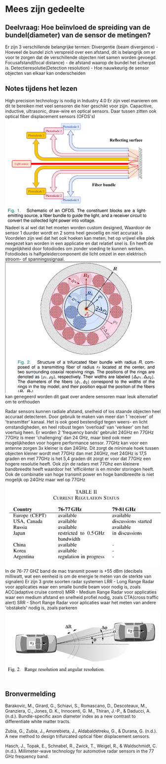 # Mees zijn gedeelte

## Deelvraag: Hoe beïnvloed de spreiding van de bundel(diameter) van de sensor de metingen?

Er zijn 3 verschillende belangrijke termen:
Divergentie (beam divergence) - Hoeveel de bundel zich verspreid over een afstand, dit is belangrijk om er voor te zorgen dat de verschillende objecten niet samen worden gevoegd.
Focusafstand(focal distance) - de afstand waarop de bundel het scherpst is.
Detectieresolutie(Detection resolution) - Hoe nauwkeurig de sensor objecten van elkaar kan onderscheiden

## Notes tijdens het lezen

High precision technology is nodig in Industry 4.0
Er zijn veel manieren om dit te bereiken met veel sensoren die hier geschikt voor zijjn. Capacitive, inductive, ultrasonic, draw-wire en optical sensors.
Daar tussen zitten ook optical fiber displacement sensors (OFDS's)
![alt text](image.png)
Nadeel is al wel dat het moeten worden custom designed, Waardoor de sensor 1 duurder wordt en 2 soms heel gevoellig en niet accuraat is
Voordelen zijn wel dat het ook hoeken kan meten, het op vrijwel elke plek neegezet kan worden in een applicatie en dat relatief snel is. En heeft de mogelijkheid door fotodiodes om zonder voeding te kunnen werken.
Fotodiodes is halfgeleidercomponent die licht omzet in een elektrisch stroom- of spanningssignaal.
![alt text](image-1.png)
kan genegeerd worden dit gaat over andere sensoren maar leuk alternatief om te onthouden

Radar sensors kunnen radiale afstand, snelheid of los staande objecten heel accuraat detecteren. Door gebruik te maken van meer dan 1 'receiver' of 'transmitter' kanaal. Het is ook goed bestendigd tegen weers- en licht omstandigheden, en heel robust tegen 'overload' van 'verkeer' om het voertuig heen.
Er worden 2 'frequency bands' gebruikt 24GHz en 77GHz
77GHz is meer 'challenging' dan 24 GHz, maar bied ook meer mogelijkheden voor hogere performance sensor.
77GHz kan voor een antenne zorgen 3x kleiner is dan 24GHz.
Dit zorgt de minimale hoek tussen objecten kleiner wordt met 77GHz dan met 24GHz, met 24GHz is 17,5 graden en met 77GHz is het 5,4 graden dit zorgt er voor dat 77GHz een hogere resolutie heeft.
Ook zijn de radars met 77Ghz een kleinere bandbreedte heeft waardoor het 'efficiënter is en minder storingen heeft.
Ook de combinatie van hoge transmit power en hoge bandbreedte is niet mogelijk op 24GHz maar wel op 77GHz
![alt text](image-2.png)
In de 76-77 GHZ band de mac transmit power is +55 dBm (decibels milliwatt, wat een eenheid is om de energie te meten van de sterkte van signalen)
Er zijn 3 grote soorten radar systemen
LRR - Long Range Radar voor applicaties waar een smalle bundle beam voor nodig is, zoals ACC(adaptive cruise control)
MRR - Medium Range Radar voor applicaties waar een medium afstand en snelheid profiel nodig, zoals CTA(cross traffic alert)
SRR - Short Range Radar voor aplicaties waar het meten van andere 'obstakels' nodig is, zoals parkeren
![alt text](image-3.png)

## Bronvermelding

Barakovic, M., Girard, G., Schiavi, S., Romascano, D., Descoteaux, M., Granziera, C., Jones, D. K., Innocenti, G. M., Thiran, J.-P., & Daducci, A. (n.d.). Bundle-specific axon diameter index as a new contrast to differentiate white matter tracts.

Zubia, G., Zubia, J., Amorebieta, J., Aldabaldetreku, G., & Durana, G. (n.d.). A new method to design trifurcated optical fiber displacement sensors.

Hasch, J., Topak, E., Schnabel, R., Zwick, T., Weigel, R., & Waldschmidt, C. (n.d.). Millimeter-wave technology for automotive radar sensors in the 77 GHz frequency band.
